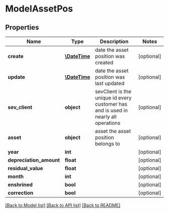 # ModelAssetPos

## Properties
Name | Type | Description | Notes
------------ | ------------- | ------------- | -------------
**create** | [**\DateTime**](\DateTime.md) | date the asset position was created | [optional] 
**update** | [**\DateTime**](\DateTime.md) | date the asset position was last updated | [optional] 
**sev_client** | **object** | sevClient is the unique id every customer has and is used in nearly all operations | [optional] 
**asset** | **object** | asset the asset position belongs to | [optional] 
**year** | **int** |  | [optional] 
**depreciation_amount** | **float** |  | [optional] 
**residual_value** | **float** |  | [optional] 
**month** | **int** |  | [optional] 
**enshrined** | **bool** |  | [optional] 
**correction** | **bool** |  | [optional] 

[[Back to Model list]](../README.md#documentation-for-models) [[Back to API list]](../README.md#documentation-for-api-endpoints) [[Back to README]](../README.md)


